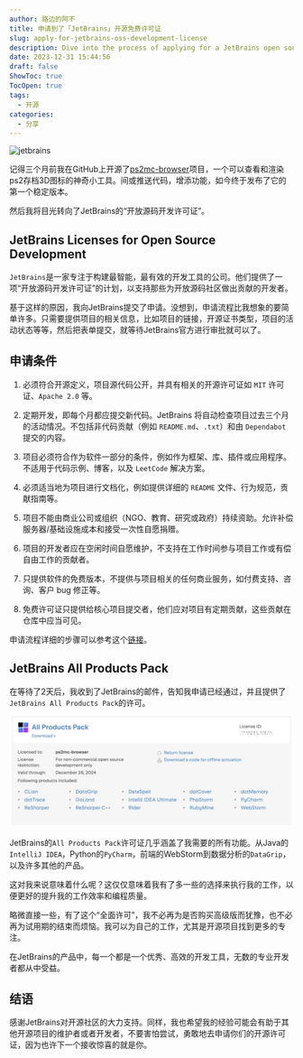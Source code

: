 ```yaml
---
author: 路边的阿不
title: 申请到了「JetBrains」开源免费许可证
slug: apply-for-jetbrains-oss-development-license
description: Dive into the process of applying for a JetBrains open source license, upgrading your development toolkit, and contributing more effectively to your open source projects.
date: 2023-12-31 15:44:56
draft: false
ShowToc: true
TocOpen: true
tags:
  - 开源
categories:
  - 分享
---
```

![jetbrains](https://resources.jetbrains.com/storage/products/company/brand/logos/jb_beam.png)

记得三个月前我在GitHub上开源了[ps2mc-browser](https://github.com/caol64/ps2mc-browser)项目，一个可以查看和渲染ps2存档3D图标的神奇小工具。间或推送代码，增添功能，如今终于发布了它的第一个稳定版本。

然后我将目光转向了JetBrains的“开放源码开发许可证”。

## JetBrains Licenses for Open Source Development

`JetBrains`是一家专注于构建最智能，最有效的开发工具的公司。他们提供了一项“开放源码开发许可证”的计划，以支持那些为开放源码社区做出贡献的开发者。

基于这样的原因，我向JetBrains提交了申请。没想到，申请流程比我想象的要简单许多。只需要提供项目的相关信息，比如项目的链接，开源证书类型，项目的活动状态等等，然后把表单提交，就等待JetBrains官方进行审批就可以了。

## 申请条件

1. 必须符合开源定义，项目源代码公开，并具有相关的开源许可证如 `MIT` 许可证、`Apache 2.0` 等。

2. 定期开发，即每个月都应提交新代码。JetBrains 将自动检查项目过去三个月的活动情况。不包括非代码贡献（例如 `README.md`、`.txt`）和由 `Dependabot` 提交的内容。

3. 项目必须符合作为软件一部分的条件，例如作为框架、库、插件或应用程序。不适用于代码示例、博客，以及 `LeetCode` 解决方案。

4. 必须适当地为项目进行文档化，例如提供详细的 `README` 文件、行为规范，贡献指南等。

5. 项目不能由商业公司或组织（NGO、教育、研究或政府）持续资助。允许补偿服务器/基础设施成本和接受一次性自愿捐赠。

6. 项目的开发者应在空闲时间自愿维护，不支持在工作时间参与项目工作或有偿自由工作的贡献者。

7. 只提供软件的免费版本，不提供与项目相关的任何商业服务，如付费支持、咨询、客户 bug 修正等。

8. 免费许可证只提供给核心项目提交者，他们应对项目有定期贡献，这些贡献在仓库中应当可见。

申请流程详细的步骤可以参考这个[链接](https://www.jetbrains.com/community/opensource/#support)。

## JetBrains All Products Pack 

在等待了2天后，我收到了JetBrains的邮件，告知我申请已经通过，并且提供了`JetBrains All Products Pack`的许可。

![JetBrains All Products Pack](imgs/posts/2023-12-31-apply-for-jetbrains-oss-development-license/截屏2023-12-31%2015.56.31.webp)

JetBrains的`All Products Pack`许可证几乎涵盖了我需要的所有功能。从Java的`IntelliJ IDEA`，Python的`PyCharm`，前端的WebStorm到数据分析的`DataGrip`，以及许多其他的产品。

这对我来说意味着什么呢？这仅仅意味着我有了多一些的选择来执行我的工作，以便更好的提升我的工作效率和编程质量。

略微直接一些，有了这个“全面许可”，我不必再为是否购买高级版而犹豫，也不必再为试用期的结束而烦恼。我可以为自己的工作，尤其是开源项目找到更多的专注。

在JetBrains的产品中，每一个都是一个优秀、高效的开发工具，无数的专业开发者都从中受益。

## 结语

感谢JetBrains对开源社区的大力支持。同样，我也希望我的经验可能会有助于其他开源项目的维护者或者开发者，不要害怕尝试，勇敢地去申请你们的开源许可证，因为也许下一个接收惊喜的就是你。